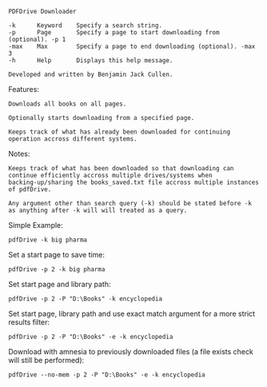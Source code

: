    PDFDrive Downloader
    
    -k      Keyword    Specify a search string.
    -p      Page       Specify a page to start downloading from (optional). -p 1
    -max    Max        Specify a page to end downloading (optional). -max 3     
    -h      Help       Displays this help message.
    
    Developed and written by Benjamin Jack Cullen.



Features:

    Downloads all books on all pages.
    
    Optionally starts downloading from a specified page.
    
    Keeps track of what has already been downloaded for continuing operation accross different systems.



Notes:

    Keeps track of what has been downloaded so that downloading can continue efficiently accross multiple drives/systems when
    backing-up/sharing the books_saved.txt file accross multiple instances of pdfDrive.

    Any argument other than search query (-k) should be stated before -k as anything after -k will will treated as a query. 


Simple Example:

    pdfDrive -k big pharma

Set a start page to save time:

    pdfDrive -p 2 -k big pharma

Set start page and library path:

    pdfDrive -p 2 -P "D:\Books" -k encyclopedia

Set start page, library path and use exact match argument for a more strict results filter:

    pdfDrive -p 2 -P "D:\Books" -e -k encyclopedia

Download with amnesia to previously downloaded files (a file exists check will still be performed):

    pdfDrive --no-mem -p 2 -P "D:\Books" -e -k encyclopedia

